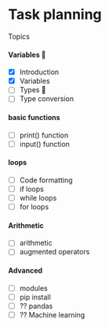# Task planning

Topics

#### Variables 🔁

* [X]  Introduction
* [X]  Variables
* [ ]  Types 🔁
* [ ]  Type conversion

#### basic functions

* [ ]  print() function
* [ ]  input() function

#### loops

* [ ]  Code formatting
* [ ]  if loops
* [ ]  while loops
* [ ]  for loops

#### Arithmetic

* [ ]  arithmetic
* [ ]  augmented operators

#### Advanced

* [ ]  modules
* [ ]  pip install
* [ ]  ?? pandas
* [ ]  ?? Machine learning
